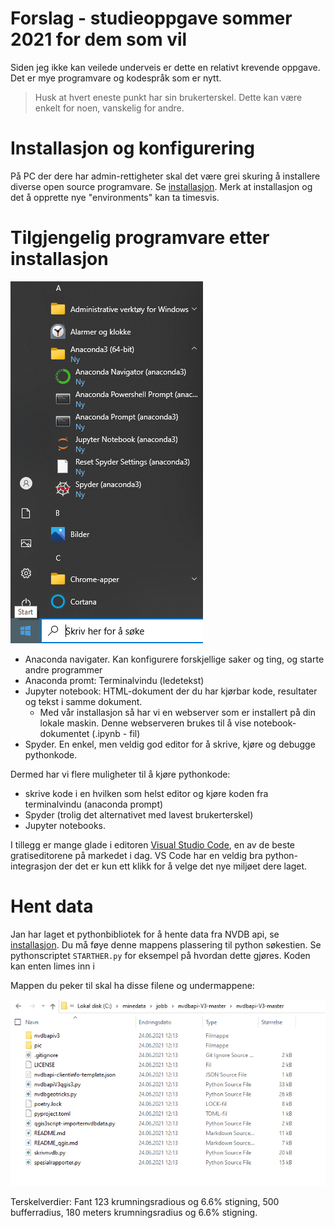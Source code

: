 # Forslag - studieoppgave sommer 2021 for dem som vil

Siden jeg ikke kan veilede underveis er dette en relativt krevende oppgave. Det er mye programvare og kodespråk som er nytt. 

> Husk at hvert eneste punkt har sin brukerterskel. Dette kan være enkelt for noen, vanskelig for andre. 

# Installasjon og konfigurering

På PC der dere har admin-rettigheter skal det være grei skuring å installere diverse open source programvare. Se [installasjon](./installasjon.md). Merk at installasjon og det å opprette nye "environments" kan ta timesvis. 


# Tilgjengelig programvare etter installasjon 

![installert](./pics/anaconda-installert.png)


  * Anaconda navigater. Kan konfigurere forskjellige saker og ting, og starte andre programmer
  * Anaconda promt: Terminalvindu (ledetekst)
  * Jupyter notebook: HTML-dokument der du har kjørbar kode, resultater og tekst i samme dokument. 
    * Med vår installasjon så har vi en webserver som er installert på din lokale maskin. Denne webserveren brukes til å vise notebook-dokumentet (.ipynb - fil)
  * Spyder. En enkel, men  veldig god editor for å skrive, kjøre og debugge pythonkode. 

Dermed har vi flere muligheter til å kjøre pythonkode: 
  * skrive kode i en hvilken som helst editor og kjøre koden fra terminalvindu (anaconda prompt)
  * Spyder (trolig det alternativet med lavest brukerterskel)
  * Jupyter notebooks. 

I tillegg er mange glade i editoren [Visual Studio Code](https://code.visualstudio.com/), en av de beste gratiseditorene på markedet i dag. VS Code har en veldig bra python-integrasjon der det er kun ett klikk for å velge det nye miljøet dere laget. 

# Hent data 

Jan har laget et pythonbibliotek for å hente data fra NVDB api, se [installasjon](./installasjon.md). Du må føye denne mappens plassering til python søkestien. Se pythonscriptet `STARTHER.py` for eksempel på hvordan dette gjøres. Koden kan enten limes inn i 

Mappen du peker til skal ha disse filene og undermappene:

![Filer på rotnivå i repos nvdbapiv3](./pics/nvdbapiv3-filer.png)



Terskelverdier: Fant 123 krumningsradious og 6.6% stigning, 
500 bufferradius, 180 meters krumningsradius og 6.6% stigning. 


